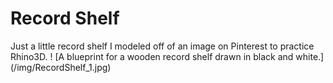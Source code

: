 # Record Shelf 

Just a little record shelf I modeled off of an image on Pinterest to practice Rhino3D.
! [A blueprint for a wooden record shelf drawn in black and white.] (/img/RecordShelf_1.jpg)
